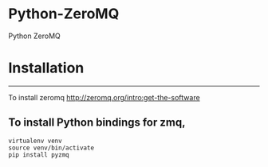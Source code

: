 # Python-ZeroMQ
Python ZeroMQ

# Installation
---
To install zeromq
http://zeromq.org/intro:get-the-software

To install Python bindings for zmq,
---
```
virtualenv venv
source venv/bin/activate
pip install pyzmq
```
